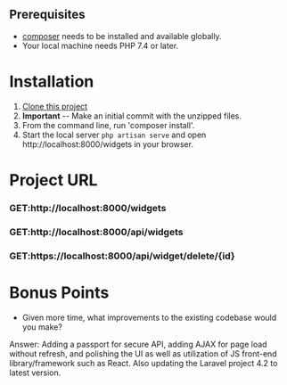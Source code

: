 
## Prerequisites

* [composer](https://getcomposer.org/download/) needs to be installed and available globally.
* Your local machine needs PHP 7.4 or later.

# Installation
1. [Clone this project](https://github.com/dpoarch/ttp-interview-submission.git)
2. **Important** -- Make an initial commit with the unzipped files.
3. From the command line, run 'composer install'.
4. Start the local server `php artisan serve` and open http://localhost:8000/widgets in your browser.


# Project URL

### GET:http://localhost:8000/widgets

### GET:http://localhost:8000/api/widgets

### GET:https://localhost:8000/api/widget/delete/{id}

# Bonus Points

* Given more time, what improvements to the existing codebase would you make? 

Answer: Adding a passport for secure API, adding AJAX for page load without refresh, and polishing the UI as well as utilization of JS front-end library/framework such as React.  Also updating the Laravel project 4.2 to latest version.

